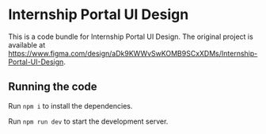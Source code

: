 
  # Internship Portal UI Design

  This is a code bundle for Internship Portal UI Design. The original project is available at https://www.figma.com/design/aDk9KWWvSwKOMB9SCxXDMs/Internship-Portal-UI-Design.

  ## Running the code

  Run `npm i` to install the dependencies.

  Run `npm run dev` to start the development server.
  
